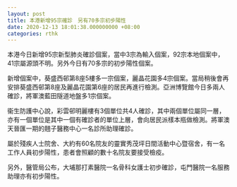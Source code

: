 ```yaml
---
layout: post
title: 本港新增95宗確診　另有70多宗初步陽性
date: 2020-12-13 18:01:38.000000000 +08:00
categories: rthk
---
```


本港今日新增95宗新型肺炎確診個案，當中3宗為輸入個案，92宗本地個案中，41宗屬源頭不明。另外今日有70多宗的初步陽性個案。

新增個案中，葵盛西邨第8座5樓多一宗個案，麗晶花園多4宗個案。當局稍後會再安排葵盛西邨第8座及麗晶花園第6座的居民再進行檢測。亞洲博覽館今日多兩人確診，將軍澳藍田隧道地盤多1宗個案。

衞生防護中心說，彩雲邨明麗樓有3個單位共4人確診，其中兩個單位屬同一層，亦有一個單位是其中一個有確診者的單位上層，會向居民派樣本瓶做檢測。將軍澳天晉匯一期的翹子醫務中心一名診所助理確診。

屬於殘疾人士院舍、大約有60名院友的靈實秀茂坪日間活動中心暨宿舍，有一名工作人員初步陽性，患者會照顧的數十名院友要接受檢疫。

另外，醫管局公布，大埔那打素醫院一名骨科女護士初步確診，屯門醫院一名服務助理亦有初步陽性。
